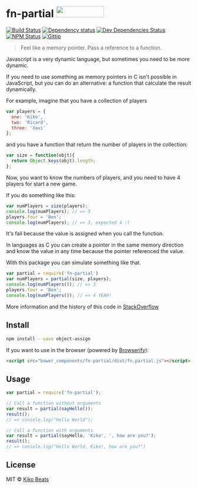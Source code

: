 # fn-partial <a href="http://bower.io/search/?q=fn-partial"><img src="http://benschwarz.github.io/bower-badges/badge@2x.png" width="130" height="30"></a>

[![Build Status](http://img.shields.io/travis/kikobeats/fn-partial/master.svg?style=flat)](https://travis-ci.org/kikobeats/fn-partial)
[![Dependency status](http://img.shields.io/david/kikobeats/fn-partial.svg?style=flat)](https://david-dm.org/kikobeats/fn-partial)
[![Dev Dependencies Status](http://img.shields.io/david/dev/kikobeats/fn-partial.svg?style=flat)](https://david-dm.org/kikobeats/fn-partial#info=devDependencies)
[![NPM Status](http://img.shields.io/npm/dm/fn-partial.svg?style=flat)](https://www.npmjs.org/package/fn-partial)
[![Gittip](http://img.shields.io/gittip/kikobeats.svg?style=flat)](https://www.gittip.com/kikobeats/)

> Feel like a memory pointer. Pass a reference to a function.

Javascript is a very dynamic language, but sometimes you need to be more dynamic.

If you need to use something as memory pointers in C isn't possible in JavaScript, but you can do an alternative: a function that calculate the result dynamically.

For example, imagine that you have a collection of players

```js
var players = {
  one: 'Kiko',
  two: 'Ricard',
  three: 'Xavi'
};
```

and you have a function that return the number of players in the collection:

```js
var size = function(objt){
  return Object.keys(objt).length;
};
```

Now, you want to know the numbers of players, and you need to have 4 players for start a new game.

If you do something like this:

```js
var numPlayers = size(players);
console.log(numPlayers); // => 3
players.four = 'Ben';
console.log(numPlayers); // => 3, expected 4 :(
```

It's fail because the value is assigned when you call the function.

In languages as C you can create a pointer in the same memory direction and know the value in any time because the pointer referenced the value.

With this package you can simulate something like that.

```js
var partial = require('fn-partial')
var numPlayers = partial(size, players);
console.log(numPlayers()); // => 3
players.four = 'Ben';
console.log(numPlayers()); // => 4 YEAH!
```

More information and the history of this code in [StackOverflow](https://stackoverflow.com/questions/373157/how-can-i-pass-a-reference-to-a-function-with-parameters)

## Install

```bash
npm install --save object-assign
```

If you want to use in the browser (powered by [Browserify](http://browserify.org/)):

```html
<script src="bower_components/fn-partial/dist/fn.partial.js"></script>
```
## Usage

```js
var partial = require('fn-partial');

// Call a function without arguments
var result = partial(sayHello());
result();
// => console.log("Hello World");

// Call a function with arguments
var result = partial(sayHello, 'Kiko', ', how are you?');
result();
// => console.log("Hello World, Kiko!, how are you?")
```

## License

MIT © [Kiko Beats](http://www.kikobeats.com)
